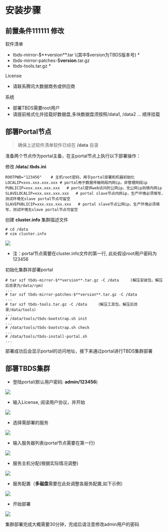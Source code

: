 # 安装步骤

## 前置条件111111 修改

软件清单

* tbds-mirror-$**version**.tar   \(其中$version为TBDS版本号\) \*
* tbds-mirror-patches-$**version**.tar.gz
* tbds-tools.tar.gz \*

License

* 请联系腾讯大数据商务或供应商

系统

* 部署TBDS需要root用户
* 请提前格式化并挂载好数据盘,多块数据盘须按照/data1, /data2 ... 顺序挂载

## 部署Portal节点

> 确保上述软件清单软件已经在 **/data** 目录

准备两个节点作为portal主备，在主portal节点上执行以下部署操作：

修改 **/data/.tbds.ini**

```text
ROOTPWD="123456"    # 主机root密码，用于portal部署和机器初始化
LOCALIP=xxx.xxx.xxx.xxx # portal用于数据传输网段内网ip，非管理网段ip
PUBLICIP=xxx.xxx.xxx.xxx   # portal提供web访问的公网ip，无公网ip则填内网ip
SLAVELOCALIP=xxx.xxx.xxx.xxx   # portal slave节点内网ip，生产环境必须填写，测试环境无slave portal节点可留空
SLAVEPUBLICIP=xxx.xxx.xxx.xxx   # portal slave节点公网ip，生产环境必须填写，测试环境无slave portal节点可留空
```

创建 **cluster.info** 集群描述文件

```text
# cd /data
# vim cluster.info
```

![](../.gitbook/assets/cluster.info.jpg)

* 注：portal节点需要在cluster.info文件的第一行, 此处假设root用户密码为123456

初始化集群并部署portal

```text
# tar xzf tbds-mirror-$**version**.tar.gz -C /data     (解压安装包，解压后目录为/data/rpm)
...
# tar xzf tbds-mirror-patches-$**version**.tar.gz -C /data
...
# tar xzf tbds-tools.tar.gz -C /data    （解压工具包，解压后目录/data/tools）
...
# /data/tools/tbds-bootstrap.sh init
...
# /data/tools/tbds-bootstrap.sh check
...
# /data/tools/tbds-install-portal.sh
...
```

部署成功后会显示portal的访问地址，接下来通过portal进行TBDS集群部署

## 部署TBDS集群

* 登陆portal\(默认用户密码: **admin/123456**\)

![](../.gitbook/assets/初次登陆.jpg)

* 输入License, 阅读用户协议，并开始

![](../.gitbook/assets/输入License.jpg)

* 选择需部署的服务

![](../.gitbook/assets/选择服务.jpg)

* 输入服务器列表\(portal节点需要在第一行\)

![](../.gitbook/assets/输入服务器列表.jpg)

* 服务主机分配\(根据实际情况调整\)

![](../.gitbook/assets/服务主机分配.jpg)

* 服务配置（**多磁盘**需要在此处调整各服务配置,如下示例）

![](../.gitbook/assets/服务配置.jpg)

* 开始部署

![](../.gitbook/assets/部署过程.jpg)

集群部署完成大概需要30分钟，完成后请注意修改admin用户的密码

